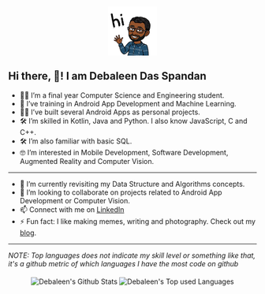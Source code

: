 <p align="middle">
  <img align="center" src="https://raw.githubusercontent.com/the-it-weirdo/the-it-weirdo/master/assets/logo.png"  height="100" width="100"/>
</p>

## Hi there, 👋! I am Debaleen Das Spandan

- 👨‍🎓 I’m a final year Computer Science and Engineering student.
- 🌱 I’ve training in Android App Development and Machine Learning.
- 👨‍💻 I’ve built several Android Apps as personal projects.
- 🛠 I’m skilled in Kotlin, Java and Python. I also know JavaScript, C and C++.
- 🛠 I’m also familiar with basic SQL.
- 🤓 I’m interested in Mobile Development, Software Development, Augmented Reality and Computer Vision.

---

<!-- - 🔭 I’m currently working on a secret project. 😉 -->
- 🌱 I’m currently revisiting my Data Structure and Algorithms concepts.
- 👯 I’m looking to collaborate on projects related to Android App Development or Computer Vision.
- 📫 Connect with me on [LinkedIn](https://www.linkedin.com/in/the-it-weirdo/)
- ⚡ Fun fact: I like making memes, writing and photography. Check out my [blog](https://www.mindswindow.me).

---
_NOTE: Top languages does not indicate my skill level or something like that, it's a github metric of which languages I have the most code on github_

<p align="middle">
  <img alt="Debaleen's Github Stats" align="middle" src="https://github-readme-stats.vercel.app/api?username=the-it-weirdo&count_private=true&show_icons=true&theme=blue-green" />
  <img alt="Debaleen's Top used Languages" align="middle" src="https://github-readme-stats.vercel.app/api/top-langs/?username=the-it-weirdo&hide=jupyter%20notebook,c%23&theme=blue-green"/>
</p>